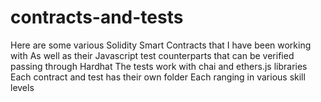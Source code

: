 # contracts-and-tests
Here are some various Solidity Smart Contracts that I have been working with
As well as their Javascript test counterparts that can be verified passing through Hardhat
The tests work with chai and ethers.js libraries
Each contract and test has their own folder
Each ranging in various skill levels

